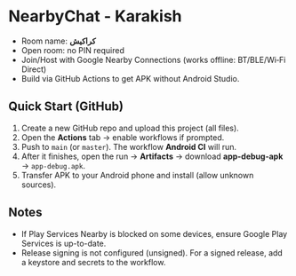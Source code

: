 # NearbyChat - Karakish

- Room name: **كراكيش**
- Open room: no PIN required
- Join/Host with Google Nearby Connections (works offline: BT/BLE/Wi‑Fi Direct)
- Build via GitHub Actions to get APK without Android Studio.

## Quick Start (GitHub)
1) Create a new GitHub repo and upload this project (all files).
2) Open the **Actions** tab → enable workflows if prompted.
3) Push to `main` (or `master`). The workflow **Android CI** will run.
4) After it finishes, open the run → **Artifacts** → download **app-debug-apk** → `app-debug.apk`.
5) Transfer APK to your Android phone and install (allow unknown sources).

## Notes
- If Play Services Nearby is blocked on some devices, ensure Google Play Services is up-to-date.
- Release signing is not configured (unsigned). For a signed release, add a keystore and secrets to the workflow.